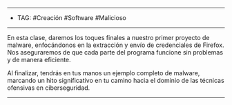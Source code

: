 
---
- TAG: #Creación #Software #Malicioso 
----
En esta clase, daremos los toques finales a nuestro primer proyecto de malware, enfocándonos en la extracción y envío de credenciales de Firefox. Nos aseguraremos de que cada parte del programa funcione sin problemas y de manera eficiente.

Al finalizar, tendrás en tus manos un ejemplo completo de malware, marcando un hito significativo en tu camino hacia el dominio de las técnicas ofensivas en ciberseguridad.

----
